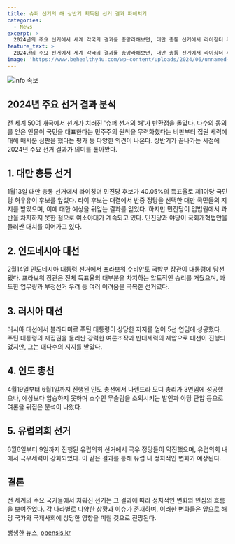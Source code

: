 ```yaml
---
title: 슈퍼 선거의 해 상반기 획득된 선거 결과 파헤치기
categories:
  - News
excerpt: >
  2024년의 주요 선거에서 세계 각국의 결과를 총망라해보면, 대만 총통 선거에서 라이칭더 후보의 승리로 반중 정당이 선택되었으며, 인도네시아 대통령 선거에서는 프라보워 후보가 압도적인 득표율을 기록했다. 러시아 대통령 선거에서는 푸틴 대통령의 재집권이 이뤄졌고, 인도 총선에서 나렌드라 모디 총리의 3연임이 성공했다. 유럽의회 선거에서는 극우의 성장세를 확인할 수 있었으며, 이탈리아의 멜로니 총리가 극우 정책을 추진하며 영향력을 확대하고 있다. 각국의 선거 결과는 미래에 대한 예의주시를 촉발시키고 있다.
feature_text: >
  2024년의 주요 선거에서 세계 각국의 결과를 총망라해보면, 대만 총통 선거에서 라이칭더 후보의 승리로 반중 정당이 선택되었으며, 인도네시아 대통령 선거에서는 프라보워 후보가 압도적인 득표율을 기록했다. 러시아 대통령 선거에서는 푸틴 대통령의 재집권이 이뤄졌고, 인도 총선에서 나렌드라 모디 총리의 3연임이 성공했다. 유럽의회 선거에서는 극우의 성장세를 확인할 수 있었으며, 이탈리아의 멜로니 총리가 극우 정책을 추진하며 영향력을 확대하고 있다. 각국의 선거 결과는 미래에 대한 예의주시를 촉발시키고 있다.
image: 'https://www.behealthy4u.com/wp-content/uploads/2024/06/unnamed-file.png'
---
```


<p><img src="https://www.behealthy4u.com/wp-content/uploads/2024/06/unnamed-file.png" alt="info 속보" /></p>

<h2 data-ke-size="size26">2024년 주요 선거 결과 분석</h2>

<p data-ke-size="size16">전 세계 50여 개국에서 선거가 치러진 '슈퍼 선거의 해'가 반환점을 돌았다. 다수의 동의를 얻은 인물이 국민을 대표한다는 민주주의 원칙을 무력화했다는 비판부터 집권 세력에 대해 매서운 심판을 했다는 평가 등 다양한 의견이 나온다. 상반기가 끝나가는 시점에 2024년 주요 선거 결과가 의미를 톺아봤다.</p>

<h2 data-ke-size="size22">1. 대만 총통 선거</h2>

<p data-ke-size="size16">1월13일 대만 총통 선거에서 라이칭더 민진당 후보가 40.05%의 득표율로 제1야당 국민당 허우유이 후보를 앞섰다. 라이 후보는 대결에서 반중 정당을 선택한 대만 국민들의 지지를 받았으며, 이에 대한 예상을 뒤엎는 결과를 얻었다. 하지만 민진당이 입법원에서 과반을 차지하지 못한 점으로 여소야대가 계속되고 있다. 민진당과 야당이 국회개혁법안을 둘러싼 대치를 이어가고 있다.</p>

<h2 data-ke-size="size22">2. 인도네시아 대선</h2>

<p data-ke-size="size16">2월14일 인도네시아 대통령 선거에서 프라보워 수비안토 국방부 장관이 대통령에 당선됐다. 프라보워 장관은 전체 득표율의 대부분을 차지하는 압도적인 승리를 거뒀으며, 과도한 업무량과 부정선거 우려 등 여러 어려움을 극복한 선거였다.</p>

<h2 data-ke-size="size22">3. 러시아 대선</h2>

<p data-ke-size="size16">러시아 대선에서 블라디미르 푸틴 대통령이 상당한 지지를 얻어 5선 연임에 성공했다. 푸틴 대통령의 재집권을 둘러싼 강력한 여론조작과 반대세력의 제압으로 대선이 진행되었지만, 그는 대다수의 지지를 받았다.</p>

<h2 data-ke-size="size22">4. 인도 총선</h2>

<p data-ke-size="size16">4월19일부터 6월1일까지 진행된 인도 총선에서 나렌드라 모디 총리가 3연임에 성공했으나, 예상보다 압승하지 못하며 소수인 무슬림을 소외시키는 발언과 야당 탄압 등으로 여론을 뒤집은 분석이 나왔다.</p>

<h2 data-ke-size="size22">5. 유럽의회 선거</h2>

<p data-ke-size="size16">6월6일부터 9일까지 진행된 유럽의회 선거에서 극우 정당들이 약진했으며, 유럽의회 내에서 극우세력이 강화되었다. 이 같은 결과를 통해 유럽 내 정치적인 변화가 예상된다.</p>

<h2 data-ke-size="size22">결론</h2>

<p data-ke-size="size16">전 세계의 주요 국가들에서 치뤄진 선거는 그 결과에 따라 정치적인 변화와 민심의 흐름을 보여주었다. 각 나라별로 다양한 상황과 이슈가 존재하며, 이러한 변화들은 앞으로 해당 국가와 국제사회에 상당한 영향을 미칠 것으로 전망된다.</p>
생생한 뉴스, <a href="https://opensis.kr" rel="dofollow">opensis.kr</a>


